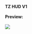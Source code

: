 <font style="font-weight:bold;">
    TZ HUD V1
</font>

<br>
<br>

<font style="font-weight:bold;">
    Preview:
</font>

<br>
<br>

<img src=https://imgur.com/a/BXsJkSC>
    
